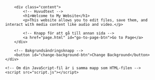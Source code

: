 <!DOCTYPE html>
<html lang="en">
<head>
    <meta charset="UTF-8">
    <meta name="viewport" content="width=device-width, initial-scale=1.0">
    <title>Welcome to My Website</title>
    <!-- Om dina filer finns i samma mapp som HTML-filen -->
    <link rel="stylesheet" href="styles.css">
</head>
<body>
    <div class="background" id="background">
        <!-- Stjärnor -->
        <div class="stars" id="stars"></div>

        <div class="content">
            <!-- Huvudtext -->
            <h1>Welcome to My Website</h1>
            <p>This website allows you to edit files, save them, and interact with media content like audio and video.</p>

            <!-- Knapp för att gå till annan sida -->
            <a href="page.html" id="go-to-page-btn">Go to Page</a>
        </div>

        <!-- Bakgrundsändringsknapp -->
        <button id="change-background-btn">Change Background</button>
    </div>

    <!-- Om din JavaScript-fil är i samma mapp som HTML-filen -->
    <script src="script.js"></script>
</body>
</html>
